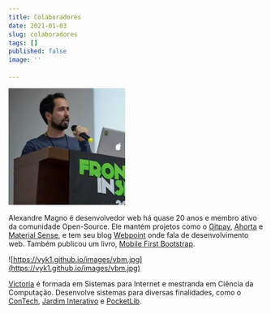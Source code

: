 ```yaml
---
title: Colaboradores
date: 2021-01-03
slug: colaboradores
tags: []
published: false
image: ''

---
```

![Alexandre Magno é desenvolvedor web há mais de 20 anos e ativo na comunidade open-source](/88840.jpg "Alexandre Magno")

Alexandre Magno é desenvolvedor web há quase 20 anos e membro ativo da comunidade Open-Source. Ele mantém projetos como o [Gitpay](https://gitpay.me "Gitpay"), [Ahorta](ahorta.io "Ahorta") e [Material Sense](https://github.com/alexanmtz/material-sense "Material Sense"), e tem seu blog [Webpoint](https://alexandremagno.net "Blog do Alexandre Magno - Webpoint") onde fala de desenvolvimento web. Também publicou um livro, [Mobile First Bootstrap](https://www.packtpub.com/product/mobile-first-bootstrap/9781783285792 "Livro do Mobile First Bootstrap").

![https://vyk1.github.io/images/vbm.jpg](https://vyk1.github.io/images/vbm.jpg)

[Victoria](vyk1.github.io/ "Portifolio") é formada em Sistemas para Internet e mestranda em Ciência da Computação. Desenvolve sistemas para diversas finalidades, como o [ConTech](contech-cbs.web.app "ConTech"), [Jardim Interativo](jardim-interativo.web.app/ "Jardim Interativo") e [PocketLib](https://pocketlib.netlify.app/ "PocketLib").